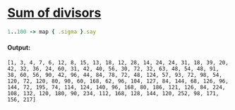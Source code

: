 [1]: https://rosettacode.org/wiki/Sum_of_divisors

# [Sum of divisors][1]

```ruby
1..100 -> map { .sigma }.say
```

#### Output:
```
[1, 3, 4, 7, 6, 12, 8, 15, 13, 18, 12, 28, 14, 24, 24, 31, 18, 39, 20, 42, 32, 36, 24, 60, 31, 42, 40, 56, 30, 72, 32, 63, 48, 54, 48, 91, 38, 60, 56, 90, 42, 96, 44, 84, 78, 72, 48, 124, 57, 93, 72, 98, 54, 120, 72, 120, 80, 90, 60, 168, 62, 96, 104, 127, 84, 144, 68, 126, 96, 144, 72, 195, 74, 114, 124, 140, 96, 168, 80, 186, 121, 126, 84, 224, 108, 132, 120, 180, 90, 234, 112, 168, 128, 144, 120, 252, 98, 171, 156, 217]
```
